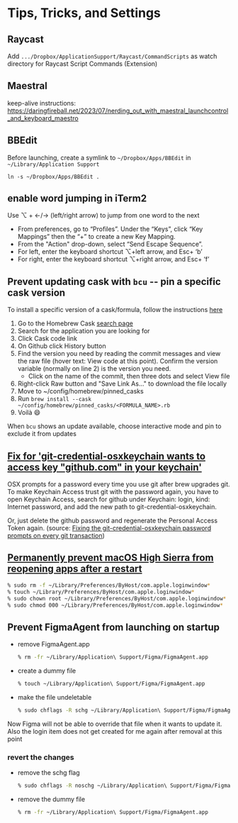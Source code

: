 # Tips, Tricks, and Settings

## Raycast

Add `.../Dropbox/ApplicationSupport/Raycast/CommandScripts` as watch directory for Raycast Script Commands (Extension)

## Maestral

keep-alive instructions: https://daringfireball.net/2023/07/nerding_out_with_maestral_launchcontrol_and_keyboard_maestro

## BBEdit

Before launching, create a symlink to `~/Dropbox/Apps/BBEdit` in `~/Library/Application Support`

    ln -s ~/Dropbox/Apps/BBEdit .

## enable word jumping in iTerm2

Use ⌥ + <-/-> (left/right arrow) to jump from one word to the next

- From preferences, go to “Profiles”. Under the “Keys”, click “Key Mappings” then the “+” to create a new Key Mapping.
- From the "Action" drop-down, select “Send Escape Sequence”.
- For left, enter the keyboard shortcut ⌥+left arrow, and Esc+ ‘b’
- For right, enter the keyboard shortcut ⌥+right arrow, and Esc+ ‘f’

## Prevent updating cask with `bcu` -- pin a specific cask version

To install a specific version of a cask/formula, follow the instructions [here](https://stackoverflow.com/a/66477916/662731)

1. Go to the Homebrew Cask [search page](https://formulae.brew.sh/cask/)
1. Search for the application you are looking for
1. Click Cask code link
1. On Github click History button
1. Find the version you need by reading the commit messages and view the raw file (hover text: View code at this point). Confirm the version variable (normally on line 2) is the version you need.
    - Click on the name of the commit, then three dots and select View file
1. Right-click Raw button and "Save Link As..." to download the file locally
1. Move to ~/config/homebrew/pinned_casks
1. Run `brew install --cask ~/config/homebrew/pinned_casks/<FORMULA_NAME>.rb`
1. Voilà 😄

When `bcu` shows an update available, choose interactive mode and pin to exclude it from updates

## [Fix for 'git-credential-osxkeychain wants to access key "github.com" in your keychain'](https://stackoverflow.com/a/71936715/662731)

OSX prompts for a password every time you use git after brew upgrades git. To make Keychain Access trust git with the password again, you have to open Keychain Access, search for github under Keychain: login, kind: Internet password, and add the new path to git-credential-osxkeychain.

Or, just delete the github password and regenerate the Personal Access Token again. (source: [Fixing the git-credential-osxkeychain password prompts on every git transaction](https://dominoc925.blogspot.com/2019/11/fixing-git-credential-osxkeychain.html))

## [Permanently prevent macOS High Sierra from reopening apps after a restart](https://apple.stackexchange.com/a/309140/234778)

```bash
% sudo rm -f ~/Library/Preferences/ByHost/com.apple.loginwindow*
% touch ~/Library/Preferences/ByHost/com.apple.loginwindow*
% sudo chown root ~/Library/Preferences/ByHost/com.apple.loginwindow*
% sudo chmod 000 ~/Library/Preferences/ByHost/com.apple.loginwindow*
```

## Prevent FigmaAgent from launching on startup

- remove FigmaAgent.app

    ```bash
    % rm -fr ~/Library/Application\ Support/Figma/FigmaAgent.app
    ```

- create a dummy file

    ```bash
    % touch ~/Library/Application\ Support/Figma/FigmaAgent.app
    ```

- make the file undeletable

    ```bash
    % sudo chflags -R schg ~/Library/Application\ Support/Figma/FigmaAgent.app
    ```

Now Figma will not be able to override that file when it wants to update it. Also the login item does not get created for me again after removal at this point

### revert the changes

- remove the schg flag

    ```bash
    % sudo chflags -R noschg ~/Library/Application\ Support/Figma/FigmaAgent.app
    ```

- remove the dummy file

    ```bash
    % rm -fr ~/Library/Application\ Support/Figma/FigmaAgent.app
    ```
